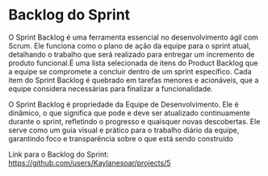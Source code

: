 # Backlog do Sprint

O Sprint Backlog é uma ferramenta essencial no desenvolvimento ágil com Scrum. Ele funciona como o plano de ação da equipe para o sprint atual, detalhando o trabalho que será realizado para entregar um incremento de produto funcional.É uma lista selecionada de itens do Product Backlog que a equipe se compromete a concluir dentro de um sprint específico. Cada item do Sprint Backlog é quebrado em tarefas menores e acionáveis, que a equipe considera necessárias para finalizar a funcionalidade.

O Sprint Backlog é propriedade da Equipe de Desenvolvimento. Ele é dinâmico, o que significa que pode e deve ser atualizado continuamente durante o sprint, refletindo o progresso e quaisquer novas descobertas. Ele serve como um guia visual e prático para o trabalho diário da equipe, garantindo foco e transparência sobre o que está sendo construído

Link para o Backlog do Sprint: https://github.com/users/Kaylanesoar/projects/5
